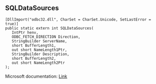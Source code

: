 ## SQLDataSources

```
[DllImport("odbc32.dll", CharSet = CharSet.Unicode, SetLastError = true)]
public static extern int SQLDataSources(
   IntPtr henv,
   ODBC_FETCH_DIRECTION Direction,
   StringBuilder ServerName,
   short BufferLength1,
   out short NameLength1Ptr,
   StringBuilder Description,
   short BufferLength2,
   out short NameLength2Ptr
);
```

Microsoft documentation: [Link](https://docs.microsoft.com/en-us/sql/odbc/reference/syntax/sqldatasources-function)
